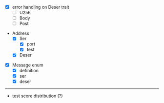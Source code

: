 - [x] error handling on Deser trait
  - [ ] U256
  - [ ] Body
  - [ ] Post
- Address
  - [x] Ser
    - [x] port
    - [x] test
  - [x] Deser
- [x] Message enum
  - [x] definition
  - [x] ser
  - [x] deser

---

- test score distribution (?)
